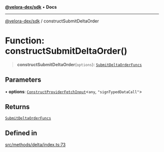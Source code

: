 [**@velora-dex/sdk**](../README.md) • **Docs**

***

[@velora-dex/sdk](../globals.md) / constructSubmitDeltaOrder

# Function: constructSubmitDeltaOrder()

> **constructSubmitDeltaOrder**(`options`): [`SubmitDeltaOrderFuncs`](../-internal-/type-aliases/SubmitDeltaOrderFuncs.md)

## Parameters

• **options**: [`ConstructProviderFetchInput`](../interfaces/ConstructProviderFetchInput.md)\<`any`, `"signTypedDataCall"`\>

## Returns

[`SubmitDeltaOrderFuncs`](../-internal-/type-aliases/SubmitDeltaOrderFuncs.md)

## Defined in

[src/methods/delta/index.ts:73](https://github.com/paraswap/paraswap-sdk/blob/master/src/methods/delta/index.ts#L73)

